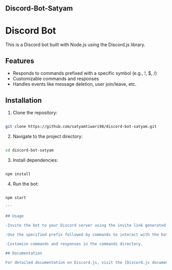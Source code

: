 ## Discord-Bot-Satyam

# Discord Bot

This is a Discord bot built with Node.js using the Discord.js library.

## Features

- Responds to commands prefixed with a specific symbol (e.g., !, $, /)
- Customizable commands and responses
- Handles events like message deletion, user join/leave, etc.

## Installation

1. Clone the repository:

```bash

git clone https://github.com/satyamtiwari98/discord-bot-satyam.git

```

2. Navigate to the project directory:

```bash

cd discord-bot-satyam

```

3. Install dependencies:

```bash

npm install

```

4. Run the bot:

```bash

npm start

'''

## Usage

-Invite the bot to your Discord server using the invite link generated by Discord.

-Use the specified prefix followed by commands to interact with the bot.

-Customize commands and responses in the commands directory.

## Documentation

For detailed documentation on Discord.js, visit the [Discord.js documentation](https://discord.js.org/docs/packages/discord.js/14.14.1).

